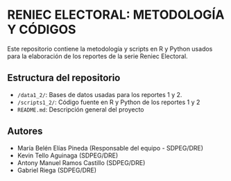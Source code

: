 # RENIEC ELECTORAL: METODOLOGÍA Y CÓDIGOS

Este repositorio contiene la metodología y scripts en R y Python usados para la elaboración de los reportes de la serie Reniec Electoral.

## Estructura del repositorio
- `/data1_2/`: Bases de datos usadas para los reportes 1 y 2.
- `/scripts1_2/`: Código fuente en R y Python de los reportes 1 y 2
- `README.md`: Descripción general del proyecto
  
## Autores
- María Belén Elías Pineda (Responsable del equipo - SDPEG/DRE)
- Kevin Tello Aguinaga (SDPEG/DRE)
- Antony Manuel Ramos Castillo (SDPEG/DRE)
- Gabriel Riega (SDPEG/DRE)
